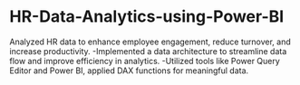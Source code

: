 # HR-Data-Analytics-using-Power-BI

Analyzed HR data to enhance employee engagement, reduce turnover, and increase productivity.
-Implemented a data architecture to streamline data flow and improve efficiency in analytics.
-Utilized tools like Power Query Editor and Power BI, applied DAX functions for meaningful data.
